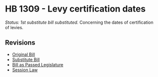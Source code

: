 # HB 1309 - Levy certification dates
*Status: 1st substitute bill substituted.*
Concerning the dates of certification of levies.

## Revisions
* [Original Bill](1/)
* [Substitute Bill](S/)
* [Bill as Passed Legislature](S.PL/)
* [Session Law](S.SL/)
